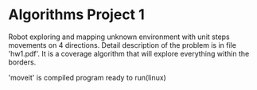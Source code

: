# Algorithms Project 1

Robot exploring and mapping unknown environment with unit steps movements on 4 directions.
Detail description of the problem is in file 'hw1.pdf'. It is a coverage algorithm that will explore everything within the borders.

'moveit' is compiled program ready to run(linux)
